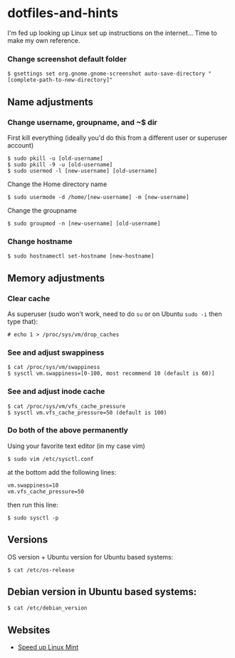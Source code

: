 # dotfiles-and-hints
I'm fed up looking up Linux set up instructions on the internet... Time to make my own reference.

### Change screenshot default folder
```
$ gsettings set org.gnome.gnome-screenshot auto-save-directory "[complete-path-to-new-directory]"
```

## Name adjustments

### Change username, groupname, and ~$ dir
First kill everything (ideally you'd do this from a different user or superuser account)
```
$ sudo pkill -u [old-username]
$ sudo pkill -9 -u [old-username]
$ sudo usermod -l [new-username] [old-username]
```
Change the Home directory name
```
$ sudo usermode -d /home/[new-username] -m [new-username]
```
Change the groupname
```
$ sudo groupmod -n [new-username] [old-username]
```

### Change hostname
```
$ sudo hostnamectl set-hostname [new-hostname]
```

## Memory adjustments

### Clear cache

As superuser (sudo won't work, need to do `su` or on Ubuntu `sudo -i` then type that):

```
# echo 1 > /proc/sys/vm/drop_caches
```

### See and adjust swappiness
```
$ cat /proc/sys/vm/swappiness
$ sysctl vm.swappiness=[0-100, most recommend 10 (default is 60)]
```

### See and adjust inode cache
```
$ cat /proc/sys/vm/vfs_cache_pressure
$ sysctl vm.vfs_cache_pressure=50 (default is 100)
```

### Do both of the above permanently
Using your favorite text editor (in my case vim)
```
$ sudo vim /etc/sysctl.conf
```
at the bottom add the following lines:
```
vm.swappiness=10
vm.vfs_cache_pressure=50
```
then run this line:
```
$ sudo sysctl -p
```

## Versions
OS version + Ubuntu version for Ubuntu based systems:
```
$ cat /etc/os-release
```
## Debian version in Ubuntu based systems:
```
$ cat /etc/debian_version
```

## Websites
* [Speed up Linux Mint](https://easylinuxtipsproject.blogspot.com/p/speed-mint.html#ID1.1)
